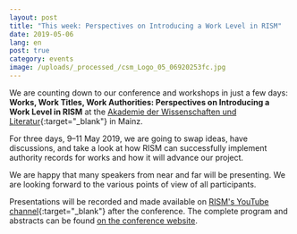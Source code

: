 ```yaml
---
layout: post
title: "This week: Perspectives on Introducing a Work Level in RISM"
date: 2019-05-06
lang: en
post: true
category: events
image: /uploads/_processed_/csm_Logo_05_06920253fc.jpg
---
```



We are counting down to our conference and workshops in just a few days: **Works, Work Titles, Work Authorities: Perspectives on Introducing a Work Level in RISM** at the [Akademie der Wissenschaften und Literatur](http://www.adwmainz.de/anfahrt.html){:target="_blank"} in Mainz.

For three days, 9–11 May 2019, we are going to swap ideas, have discussions, and take a look at how RISM can successfully implement authority records for works and how it will advance our project.

We are happy that many speakers from near and far will be presenting. We are looking forward to the various points of view of all participants.

Presentations will be recorded and made available on [RISM's YouTube channel](https://www.youtube.com/channel/UCWLRkiqVuq8BrYbCArubi_w){:target="_blank"} after the conference. The complete program and abstracts can be found [on the conference website](/publications/introducing-a-work-level-in-rism-2019.html).

<script type="text/javascript">var switchTo5x=true;</script><script type="text/javascript" src="http://w.sharethis.com/button/buttons.js"></script><script type="text/javascript">stLight.options({publisher: "9b601438-1ce1-49d8-bfd7-9cff5df54c17", doNotHash: false, doNotCopy: false, hashAddressBar: false});</script>